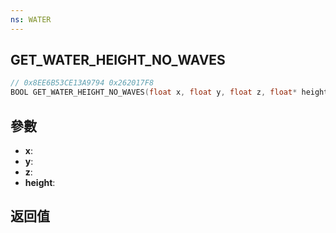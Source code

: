 ```yaml
---
ns: WATER
---
```

## GET_WATER_HEIGHT_NO_WAVES

```c
// 0x8EE6B53CE13A9794 0x262017F8
BOOL GET_WATER_HEIGHT_NO_WAVES(float x, float y, float z, float* height);
```


## 參數
* **x**: 
* **y**: 
* **z**: 
* **height**: 

## 返回值
